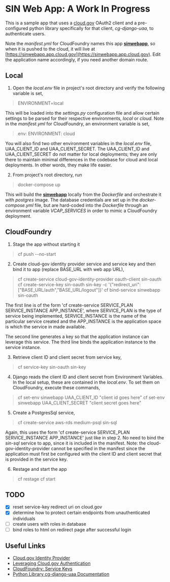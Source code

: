 # <b>SIN Web App: A Work In Progress</b>

This is a sample app that uses a <u>cloud.gov</u> OAuth2 client and a pre-configured python library specifically for that client, <i>cg-django-uaa</i>, to authenticate users.

Note the <i>manifest.yml</i> for CloudFoundry names this app <u><b>sinwebapp</b></u>, so when it is pushed to the cloud, it will live at [https://sinwebapp.app.cloud.gov](https://sinwebapp.app.cloud.gov). Edit the application name accordingly, if you need another domain route.

## Local 

1. Open the <i>local.env</i> file in project's root directory and verify the following variable is set,
> ENVIRONMENT=local

This will be loaded into the <i>settings.py</i> configuration file and allow certain settings to be parsed for their respective environments, <i>local</i> or <i>cloud</i>. Note in the <i>manifest.yml</i> for CloudFoundry, an environment variable is set,

> env: ENVIRONMENT: cloud

You will also find two other environment variables in the <i>local.env</i> file, UAA_CLIENT_ID and UAA_CLIENT_SECRET. The UAA_CLIENT_ID and UAA_CLIENT_SECRET do not matter for local deployments; they are only there to maintain minimal differences in the codebase for cloud and local deployments. In other words, they make life easier. 

2. From project's root directory, run 
>docker-compose up  
    
This will build the <u><b>sinwebapp</u></b> locally from the <i>Dockerfile</i> and orchestrate it with <i>postgres</i> image. The database credentials are set up in the <i>docker-compose.yml</i> file, but are hard-coded into the <i>Dockerfile</i> through an environment variable <i>VCAP_SERVICES</i> in order to mimic a CloudFoundry deployment.

## CloudFoundry

1. Stage the app without starting it

> cf push --no-start

2. Create cloud-gov identity provider service and service key and then bind it to app (replace BASE_URL with web app URL),

> cf create-service cloud-gov-identity-provider oauth-client sin-oauth
> cf create-service-key sin-oauth sin-key -c '{"redirect_uri": ["BASE_URL/auth","BASE_URL/logout"]}'
> cf bind-service sinwebapp sin-oauth 

The first line is of the form 'cf create-service SERVICE_PLAN SERVICE_INSTANCE APP_INSTANCE', where SERVICE_PLAN is the type of service being implemented, SERVICE_INSTANCE is the name of the particular service created and the APP_INSTANCE is the application space is which the service in made available.

The second line generates a key so that the application instance can leverage this service. The third line binds the application instance to the service instance.

3. Retrieve client ID and client secret from service key,

> cf service-key sin-oauth sin-key

4. Django reads the client ID and client secret from Environment Variables. In the local setup, these are contained in the <i>local.env</i>. To set them on CloudFoundry, execute these commands,

> cf set-env sinwebapp UAA_CLIENT_ID "client id goes here"
> cf set-env sinwebapp UAA_CLIENT_SECRET "client secret goes here"

5. Create a PostgresSql service,

> cf create-service aws-rds medium-psql sin-sql 

Again, this uses the form 'cf create-service SERVICE_PLAN SERVICE_INSTANCE APP_INSTANCE' just like in step 2. No need to bind the <i>sin-sql</i> service to app, since it is included in the manifest. Note: the cloud-gov-identity-provider cannot be specified in the manifest since the application must first be configured with the client ID and client secret that is provided in the service key. 

6. Restage and start the app

> cf restage
> cf start

## TODO
- [x] reset service-key redirect uri on cloud.gov
- [x] determine how to protect certain endpoints from unauthenticated individuals
- [ ] create users with roles in database
- [ ] bind roles to html on redirect page after successful login 

## Useful Links
- [Cloud.gov Identity Provider](https://cloud.gov/docs/services/cloud-gov-identity-provider/) <br/>
- [Leveraging Cloud.gov Authentication](https://cloud.gov/docs/management/leveraging-authentication/) <br/>
- [CloudFoundry: Service Keys](https://docs.cloudfoundry.org/devguide/services/service-keys.html) <br/>
- [Python Library cg-django-uaa Documentation](https://cg-django-uaa.readthedocs.io/en/latest/quickstart.html)<br/>